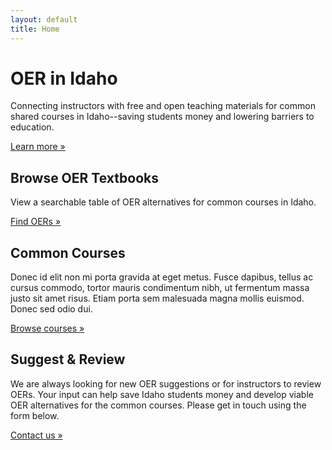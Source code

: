 ```yaml
---
layout: default
title: Home
---
```


<div class="jumbotron jumbotron-fluid" style="background:url('{{ "/assets/images/bookstack2.jpg" | relative_url }}') center/cover no-repeat;">
    <div class="container">
        <h1 class="display-3">OER in Idaho</h1>
        <p>Connecting instructors with free and open teaching materials for common shared courses in Idaho--saving students money and lowering barriers to education.</p>
        <p><a class="btn btn-primary btn-lg" href="{{ "/about/" | absolute_url }}" role="button">Learn more &raquo;</a></p>
    </div>
</div>
<div class="container">
    <div class="row">
        <div class="col-md-4">
        <h2>Browse OER Textbooks</h2>
        <p>View a searchable table of OER alternatives for common courses in Idaho. </p>
        <p><a class="btn btn-secondary" href="{{ "/browse/" | absolute_url }}" role="button">Find OERs &raquo;</a></p>
        </div>
        <div class="col-md-4">
        <h2>Common Courses</h2>
        <p>Donec id elit non mi porta gravida at eget metus. Fusce dapibus, tellus ac cursus commodo, tortor mauris condimentum nibh, ut fermentum massa justo sit amet risus. Etiam porta sem malesuada magna mollis euismod. Donec sed odio dui. </p>
        <p><a class="btn btn-secondary" href="{{ "/courses/" | absolute_url }}" role="button">Browse courses &raquo;</a></p>
        </div>
        <div class="col-md-4">
        <h2>Suggest &amp; Review</h2>
        <p>We are always looking for new OER suggestions or for instructors to review OERs. Your input can help save Idaho students money and develop viable OER alternatives for the common courses. Please get in touch using the form below.</p>
        <p><a class="btn btn-secondary" href="#" role="button">Contact us &raquo;</a></p>
        </div>
    </div>
</div>